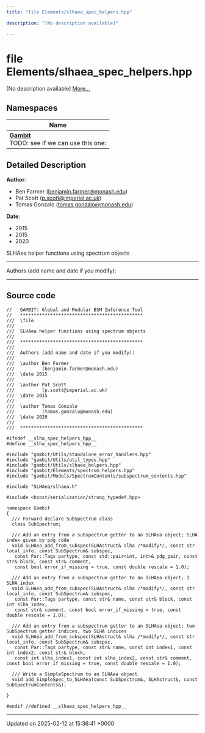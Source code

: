 ```yaml
---
title: "file Elements/slhaea_spec_helpers.hpp"

description: "[No description available]"

---
```


# file Elements/slhaea_spec_helpers.hpp

[No description available] [More...](#detailed-description)

## Namespaces

| Name           |
| -------------- |
| **[Gambit](/documentation/code/namespaces/namespacegambit/)** <br>TODO: see if we can use this one:  |

## Detailed Description


**Author**: 

  * Ben Farmer ([benjamin.farmer@monash.edu](mailto:benjamin.farmer@monash.edu)) 
  * Pat Scott ([p.scott@imperial.ac.uk](mailto:p.scott@imperial.ac.uk)) 
  * Tomas Gonzalo ([tomas.gonzalo@monash.edu](mailto:tomas.gonzalo@monash.edu)) 


**Date**: 

  * 2015
  * 2015
  * 2020


SLHAea helper functions using spectrum objects



------------------

Authors (add name and date if you modify):



------------------




## Source code

```
//   GAMBIT: Global and Modular BSM Inference Tool
//   *********************************************
///  \file
///
///  SLHAea helper functions using spectrum objects
///
///  *********************************************
///
///  Authors (add name and date if you modify):
///
///  \author Ben Farmer
///          (benjamin.farmer@monash.edu)
///  \date 2015
///
///  \author Pat Scott
///          (p.scott@imperial.ac.uk)
///  \date 2015
///
///  \author Tomas Gonzalo
///          (tomas.gonzalo@monash.edu)
///  \date 2020
///
///  *********************************************

#ifndef __slha_spec_helpers_hpp__
#define __slha_spec_helpers_hpp__

#include "gambit/Utils/standalone_error_handlers.hpp"
#include "gambit/Utils/util_types.hpp"
#include "gambit/Utils/slhaea_helpers.hpp"
#include "gambit/Elements/spectrum_helpers.hpp"
#include "gambit/Models/SpectrumContents/subspectrum_contents.hpp"

#include "SLHAea/slhaea.h"

#include <boost/serialization/strong_typedef.hpp>

namespace Gambit
{
  /// Forward declare SubSpectrum class
  class SubSpectrum;

  /// Add an entry from a subspectrum getter to an SLHAea object; SLHA index given by pdg code
  void SLHAea_add_from_subspec(SLHAstruct& slha /*modify*/, const str local_info, const SubSpectrum& subspec,
   const Par::Tags partype, const std::pair<int, int>& pdg_pair, const str& block, const str& comment,
   const bool error_if_missing = true, const double rescale = 1.0);

  /// Add an entry from a subspectrum getter to an SLHAea object; 1 SLHA index
  void SLHAea_add_from_subspec(SLHAstruct& slha /*modify*/, const str local_info, const SubSpectrum& subspec,
   const Par::Tags partype, const str& name, const str& block, const int slha_index,
   const str& comment, const bool error_if_missing = true, const double rescale = 1.0);

  /// Add an entry from a subspectrum getter to an SLHAea object; two SubSpectrum getter indices, two SLHA indices
  void SLHAea_add_from_subspec(SLHAstruct& slha /*modify*/, const str local_info, const SubSpectrum& subspec,
   const Par::Tags partype, const str& name, const int index1, const int index2, const str& block,
   const int slha_index1, const int slha_index2, const str& comment, const bool error_if_missing = true, const double rescale = 1.0);

  /// Write a SimpleSpectrum to an SLHAea object.
  void add_SimpleSpec_to_SLHAea(const SubSpectrum&, SLHAstruct&, const SubSpectrumContents&);

}

#endif //defined __slhaea_spec_helpers_hpp__
```


-------------------------------

Updated on 2025-02-12 at 15:36:41 +0000

